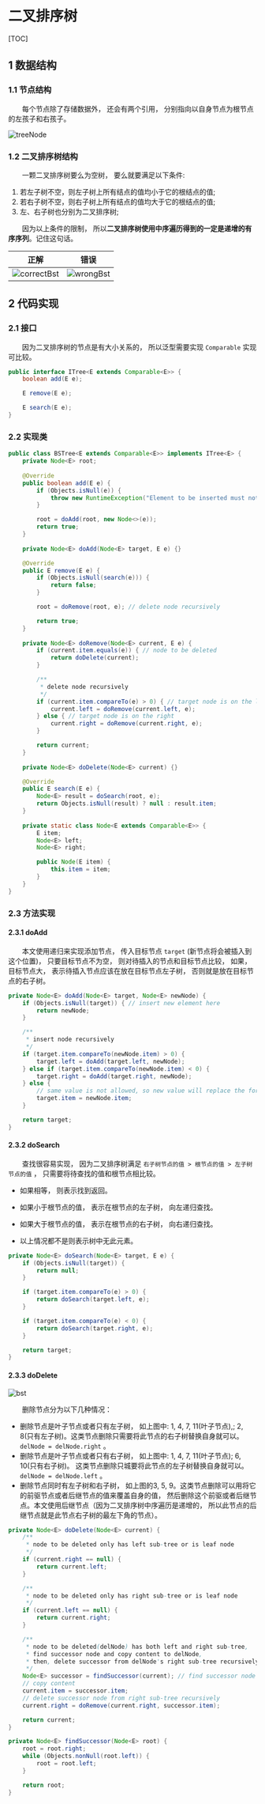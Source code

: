 # 二叉排序树

[TOC]

## 1 数据结构

### 1.1 节点结构

&emsp;&emsp;每个节点除了存储数据外， 还会有两个引用， 分别指向以自身节点为根节点的左孩子和右孩子。

![treeNode](../resources/treeNode.png)

### 1.2 二叉排序树结构

&emsp;&emsp;一颗二叉排序树要么为空树， 要么就要满足以下条件:

1.   若左子树不空，则左子树上所有结点的值均小于它的根结点的值;
2.  若右子树不空，则右子树上所有结点的值均大于它的根结点的值;
3.  左、右子树也分别为二叉排序树;

&emsp;&emsp;因为以上条件的限制， 所以**二叉排序树使用中序遍历得到的一定是递增的有序序列**。记住这句话。

|                    正解                    |                  错误                  |
| :----------------------------------------: | :------------------------------------: |
| ![correctBst](../resources/correctBst.png) | ![wrongBst](../resources/wrongBst.png) |

## 2 代码实现

### 2.1 接口

&emsp;&emsp;因为二叉排序树的节点是有大小关系的， 所以泛型需要实现 `Comparable` 实现可比较。

```java
public interface ITree<E extends Comparable<E>> {
    boolean add(E e);

    E remove(E e);

    E search(E e);
}
```

### 2.2 实现类

```java
public class BSTree<E extends Comparable<E>> implements ITree<E> {
    private Node<E> root;
    
    @Override
    public boolean add(E e) {
        if (Objects.isNull(e)) {
            throw new RuntimeException("Element to be inserted must not be null");
        }

        root = doAdd(root, new Node<>(e));
        return true;
    }
    
    private Node<E> doAdd(Node<E> target, E e) {}

    @Override
    public E remove(E e) {
        if (Objects.isNull(search(e))) {
            return false;
        }

        root = doRemove(root, e); // delete node recursively

        return true;
    }
    
    private Node<E> doRemove(Node<E> current, E e) {
        if (current.item.equals(e)) { // node to be deleted
            return doDelete(current);
        }

        /**
         * delete node recursively
         */
        if (current.item.compareTo(e) > 0) { // target node is on the left
            current.left = doRemove(current.left, e);
        } else { // target node is on the right
            current.right = doRemove(current.right, e);
        }

        return current;
    }
    
    private Node<E> doDelete(Node<E> current) {}

    @Override
	public E search(E e) {
        Node<E> result = doSearch(root, e);
        return Objects.isNull(result) ? null : result.item;
    }
    
    private static class Node<E extends Comparable<E>> {
        E item;
        Node<E> left;
        Node<E> right;

        public Node(E item) {
            this.item = item;
        }
    }
}
```

### 2.3 方法实现

#### 2.3.1 doAdd

&emsp;&emsp;本文使用递归来实现添加节点， 传入目标节点 `target` (新节点将会被插入到这个位置)， 只要目标节点不为空， 则对待插入的节点和目标节点比较， 如果， 目标节点大， 表示待插入节点应该在放在目标节点左子树， 否则就是放在目标节点的右子树。

```java 
private Node<E> doAdd(Node<E> target, Node<E> newNode) {
    if (Objects.isNull(target)) { // insert new element here
        return newNode;
    }

    /**
     * insert node recursively
     */
    if (target.item.compareTo(newNode.item) > 0) {
        target.left = doAdd(target.left, newNode);
    } else if (target.item.compareTo(newNode.item) < 0) {
        target.right = doAdd(target.right, newNode);
    } else {
        // same value is not allowed, so new value will replace the former one.
        target.item = newNode.item; 
    }

    return target;
}
```

#### 2.3.2 doSearch

&emsp;&emsp;查找很容易实现， 因为二叉排序树满足 `右子树节点的值 > 根节点的值 > 左子树节点的值` ， 只需要将待查找的值和根节点相比较。

* 如果相等， 则表示找到返回。

* 如果小于根节点的值， 表示在根节点的左子树， 向左递归查找。
* 如果大于根节点的值， 表示在根节点的右子树， 向右递归查找。
* 以上情况都不是则表示树中无此元素。

```java
private Node<E> doSearch(Node<E> target, E e) {
    if (Objects.isNull(target)) {
        return null;
    }

    if (target.item.compareTo(e) > 0) {
        return doSearch(target.left, e);
    }

    if (target.item.compareTo(e) < 0) {
        return doSearch(target.right, e);
    }

    return target;
}
```

#### 2.3.3 doDelete

![bst](../resources/bst.png)

&emsp;&emsp;删除节点分为以下几种情况：

* 删除节点是叶子节点或者只有左子树， 如上图中: 1, 4, 7, 11(叶子节点),; 2, 8(只有左子树)。这类节点删除只需要将此节点的右子树替换自身就可以。 `delNode = delNode.right` 。
* 删除节点是叶子节点或者只有右子树， 如上图中: 1, 4, 7, 11(叶子节点); 6, 10(只有右子树)。 这类节点删除只城要将此节点的左子树替换自身就可以。 `delNode = delNode.left` 。
* 删除节点同时有左子树和右子树， 如上图的3, 5, 9。这类节点删除可以用将它的前驱节点或者后继节点的值来覆盖自身的值， 然后删除这个前驱或者后继节点。本文使用后继节点（因为二叉排序树中序遍历是递增的， 所以此节点的后继节点就是此节点右子树的最左下角的节点）。

```java
private Node<E> doDelete(Node<E> current) {
    /**
     * node to be deleted only has left sub-tree or is leaf node
     */
    if (current.right == null) {
        return current.left;
    }

    /**
     * node to be deleted only has right sub-tree or is leaf node
     */
    if (current.left == null) {
        return current.right;
    }

    /**
     * node to be deleted(delNode) has both left and right sub-tree,
     * find successor node and copy content to delNode,
     * then, delete successor from delNode's right sub-tree recursively.
     */
    Node<E> successor = findSuccessor(current); // find successor node
    // copy content
    current.item = successor.item; 
    // delete successor node from right sub-tree recursively
    current.right = doRemove(current.right, successor.item); 

    return current;
}

private Node<E> findSuccessor(Node<E> root) {
    root = root.right;
    while (Objects.nonNull(root.left)) {
        root = root.left;
    }

    return root;
}
```



